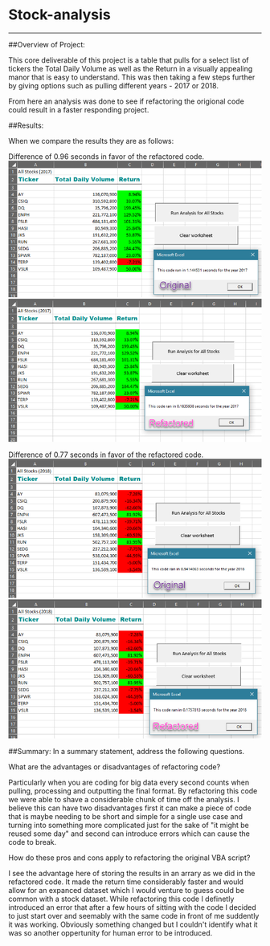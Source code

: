 # Stock-analysis
----------------------------------

##Overview of Project:

This core deliverable of this project is a table that pulls for a select list of tickers the Total Daily Volume as well as the Return in a visually appealing manor that is easy to understand. This was then taking a few steps further by giving options such as pulling different years - 2017 or 2018. 

From here an analysis was done to see if refactoring the origional code could result in a faster responding project.

##Results: 

When we compare the results they are as follows: 

Difference of 0.96 seconds in favor of the refactored code.
![2017_Origional](https://github.com/ethomas33/Stock-analysis/blob/8f2a657b4abc4180cffc5d5b8bc452884608aa3a/Resources/2017_O.png)
![2017_Refactored](https://github.com/ethomas33/Stock-analysis/blob/8f2a657b4abc4180cffc5d5b8bc452884608aa3a/Resources/2017_R.png)

Difference of 0.77 seconds in favor of the refactored code.
![2018_Origional](https://github.com/ethomas33/Stock-analysis/blob/8f2a657b4abc4180cffc5d5b8bc452884608aa3a/Resources/2018_O.png)
![2018_Refactored](https://github.com/ethomas33/Stock-analysis/blob/8f2a657b4abc4180cffc5d5b8bc452884608aa3a/Resources/2018_R.png)

##Summary: In a summary statement, address the following questions.

What are the advantages or disadvantages of refactoring code?

Particularly when you are coding for big data every second counts when pulling, processing and outputting the final format. By refactoring this code we were able to shave a considerable chunk of time off the analysis. I believe this can have two disadvantages first it can make a piece of code that is maybe needing to be short and simple for a single use case and turning into something more complicated just for the sake of "it might be reused some day" and second can introduce errors which can cause the code to break. 

How do these pros and cons apply to refactoring the original VBA script?

 I see the advantage here of storing the results in an arrary as we did in the refactored code. It made the return time considerably faster and would allow for an expanced dataset which I would venture to guess could be common with a stock dataset. While refactoring this code I definetly introduced an error that after a few hours of sitting with the code I decided to just start over and seemably with the same code in front of me suddently it was working. Obviously something changed but I couldn't identify what it was so another oppertunity for human error to be introduced. 
